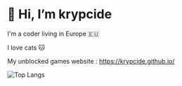 # 👋 Hi, I’m krypcide

I'm a coder living in Europe 🇪🇺

I love cats 🐱

My unblocked games website : https://krypcide.github.io/

![Top Langs](https://github-readme-stats.vercel.app/api/top-langs/?username=krypcide&layer="compact")
